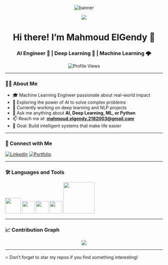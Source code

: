 <p align="center">
  <img src="assets/banner.gif" alt="banner" />
</p>

<div align="center"> 
  <a href="https://github.com/mahmoud375">
    <img src="https://github-widgetbox.vercel.app/api/profile?username=mahmoud375&data=followers,repositories,stars,commits&theme=dark" />
  </a>
</div>

<h1 align="center">Hi there! I’m Mahmoud ElGendy 🚀</h1>
<h3 align="center">AI Engineer 🧠 | Deep Learning 🤖 | Machine Learning 🌩️ </h3>

<p align="center">
  <img src="https://komarev.com/ghpvc/?username=mahmoud375&label=Profile%20views&color=0e75b6&style=flat" alt="Profile Views" />
</p>

---

### 👨‍💻 About Me

- 🎓 Machine Learning Engineer passionate about real-world impact
- 🔬 Exploring the power of AI to solve complex problems
- 🔭 Currently working on deep learning and NLP projects
- 💬 Ask me anything about **AI, Deep Learning, ML, or Python**
- 📫 Reach me at: **mahmoud.elgendy.2182003@gmail.com**
- 🎯 Goal: Build intelligent systems that make life easier

---

### 🔗 Connect with Me

[![LinkedIn](https://img.shields.io/badge/LinkedIn-0077B5?style=for-the-badge&logo=linkedin&logoColor=white)](https://www.linkedin.com/in/mahmoud-elgendy2003)
[![Portfolio](https://img.shields.io/badge/Portfolio-121212?style=for-the-badge&logo=vercel&logoColor=white)](https://my-portfolio-virid-mu.vercel.app/)

---


### 🛠️ Languages and Tools

<p align="left">
  <img src="https://media.giphy.com/media/LMt9638dO8dftAjtco/giphy.gif" width="50"/> <!-- Python -->
  <img src="https://cdn.simpleicons.org/jupyter/F37626" height="40"/> <!-- Jupyter -->
  <img src="https://cdn.simpleicons.org/mysql/4479A1" height="40"/> <!-- MySQL -->
  <img src="https://cdn.simpleicons.org/linux/FCC624" height="40"/> <!-- Linux -->
  <img src="https://media.giphy.com/media/kH1DBkPNyZPOk0BxrM/giphy.gif" width="100"/> <!-- Git -->
</p>

---

<!--<h3 align="center">📊 GitHub Stats</h3>

<div align="center" style="display: flex; gap: 10px;">
  <img src="https://readmestats.999857.xyz/api?username=mahmoud375&show_icons=true&theme=dark" />
  <img src="https://github-readme-streak-stats.herokuapp.com/?user=mahmoud375&theme=dark" />
</div>

----->


### 📈 Contribution Graph

<p align="center">
  <img src="https://github-readme-activity-graph.vercel.app/graph?username=mahmoud375&bg_color=12111d&color=ffffff&line=1055e0&point=00ff11&area=true&hide_border=true" />
</p>

---

⭐️ Don’t forget to star my repos if you find something interesting!

